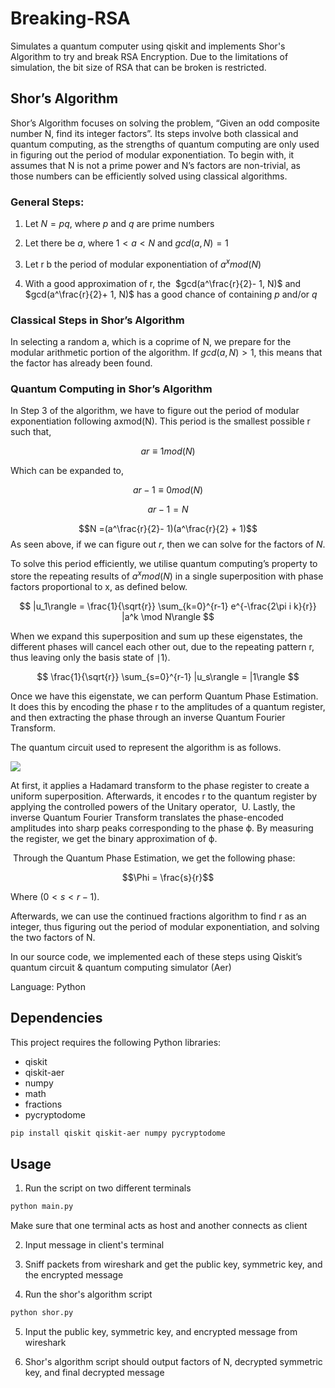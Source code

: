 # Breaking-RSA
Simulates a quantum computer using qiskit and implements Shor's Algorithm to try and break RSA Encryption. Due to the limitations of simulation, the bit size of RSA that can be broken is restricted.

## Shor’s Algorithm 

Shor’s Algorithm focuses on solving the problem, “Given an odd composite number N, find its integer factors”. Its steps involve both classical and quantum computing, as the strengths of quantum computing are only used in figuring out the period of modular exponentiation. To begin with, it assumes that N is not a prime power and N’s factors are non-trivial, as those numbers can be efficiently solved using classical algorithms.

### General Steps:

1. Let $N = pq$, where $p$ and $q$ are prime numbers
    
2. Let there be $a$, where $1 < a < N$ and $gcd(a, N) = 1$
    
3. Let r b the period of modular exponentiation of $a^xmod(N)$
    
4. With a good approximation of r, the  $gcd(a^\frac{r}{2}- 1, N)$ and $gcd(a^\frac{r}{2}+ 1, N)$ has a good chance of containing $p$ and/or $q$
  

### Classical Steps in Shor’s Algorithm

In selecting a random a, which is a coprime of N, we prepare for the modular arithmetic portion of the algorithm. If $gcd(a, N) >  1$, this means that the factor has already been found. 

  

### Quantum Computing in Shor’s Algorithm

In Step 3 of the algorithm, we have to figure out the period of modular exponentiation following axmod(N). This period is the smallest possible r such that, 

$$ar ≡ 1 mod(N)$$

Which can be expanded to,

$$ar - 1 ≡ 0 mod(N)$$

$$ar - 1 = N$$

$$N =(a^\frac{r}{2}- 1)(a^\frac{r}{2} + 1)$$
As seen above, if we can figure out $r$, then we can solve for the factors of $N$.
  

To solve this period efficiently, we utilise quantum computing’s property to store the repeating results of $a^xmod(N)$ in a single superposition with phase factors proportional to x, as defined below.


$$
|u_1\rangle = \frac{1}{\sqrt{r}} \sum_{k=0}^{r-1} e^{-\frac{2\pi i k}{r}} |a^k \mod N\rangle
$$

  

When we expand this superposition and sum up these eigenstates, the different phases will cancel each other out, due to the repeating pattern r, thus leaving only the basis state of ∣1​⟩.  

$$
\frac{1}{\sqrt{r}} \sum_{s=0}^{r-1} |u_s\rangle = |1\rangle
$$

Once we have this eigenstate, we can perform Quantum Phase Estimation. It does this by encoding the phase r to the amplitudes of a quantum register, and then extracting the phase through an inverse Quantum Fourier Transform.

The quantum circuit used to represent the algorithm is as follows.


![](https://lh7-rt.googleusercontent.com/docsz/AD_4nXdqtc09UrK83RDEws0tXYkLd0T50_Ccm2Gyt37jfi6nPC8nxLsgIrTCP8xTcnICEqNbVwkUOHEP01ePwSTUrjIjTGcqFYXJbpwMo18MxnbmyGRbgjQCIc4CzjfxvlDTMEB_U9qt?key=VKkuDdmB8Hfo3whuTA9K53Q3)


At first, it applies a Hadamard transform to the phase register to create a uniform superposition. Afterwards, it encodes r to the quantum register by applying the controlled powers of the Unitary operator,  U. Lastly, the inverse Quantum Fourier Transform translates the phase-encoded amplitudes into sharp peaks corresponding to the phase ϕ. By measuring the register, we get the binary approximation of ϕ.

 Through the Quantum Phase Estimation, we get the following phase:

$$\Phi = \frac{s}{r}$$

Where $( 0 < s < r - 1 )$.  

Afterwards, we can use the continued fractions algorithm to find r as an integer, thus figuring out the period of modular exponentiation, and solving the two factors of N.

In our source code, we implemented each of these steps using Qiskit’s quantum circuit & quantum computing simulator (Aer)



Language: Python

## Dependencies

This project requires the following Python libraries:

- qiskit
- qiskit-aer
- numpy
- math
- fractions
- pycryptodome

```bash
pip install qiskit qiskit-aer numpy pycryptodome
```

## Usage
1. Run the script on two different terminals 

```bash
python main.py
```

Make sure that one terminal acts as host and another connects as client

2. Input message in client's terminal 

3. Sniff packets from wireshark and get the public key, symmetric key, and the encrypted message

4. Run the shor's algorithm script

```bash
python shor.py
```

5. Input the public key, symmetric key, and encrypted message from wireshark

6. Shor's algorithm script should output factors of N, decrypted symmetric key, and final decrypted message

